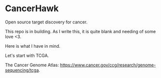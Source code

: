 # CancerHawk
Open source target discovery for cancer.


This repo is in building. As I write this, it is quite blank and needing of some love <3. 

Here is what I have in mind.

Let's start with TCGA. 

The Cancer Genome Atlas: https://www.cancer.gov/ccg/research/genome-sequencing/tcga. 

